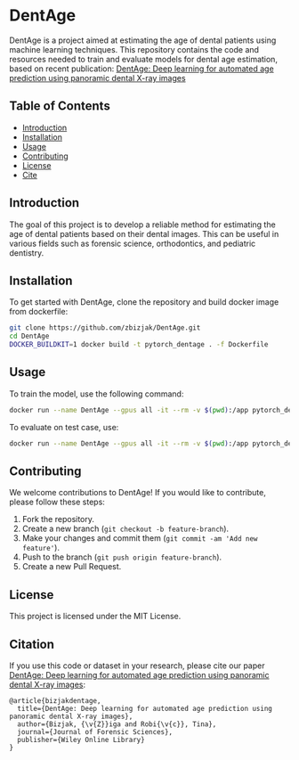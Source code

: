 # DentAge

DentAge is a project aimed at estimating the age of dental patients using machine learning techniques. This repository contains the code and resources needed to train and evaluate models for dental age estimation, based on recent publication:
[DentAge: Deep learning for automated age prediction using panoramic dental X-ray images](https://onlinelibrary.wiley.com/doi/full/10.1111/1556-4029.15629)

## Table of Contents

- [Introduction](#introduction)
- [Installation](#installation)
- [Usage](#usage)
- [Contributing](#contributing)
- [License](#license)
- [Cite](#Citation)

## Introduction

The goal of this project is to develop a reliable method for estimating the age of dental patients based on their dental images. This can be useful in various fields such as forensic science, orthodontics, and pediatric dentistry.

## Installation

To get started with DentAge, clone the repository and build docker image from dockerfile:

```bash
git clone https://github.com/zbizjak/DentAge.git
cd DentAge
DOCKER_BUILDKIT=1 docker build -t pytorch_dentage . -f Dockerfile
```

## Usage

To train the model, use the following command:

```bash
docker run --name DentAge --gpus all -it --rm -v $(pwd):/app pytorch_dentage python3 train.py
```

To evaluate on test case, use:

```bash
docker run --name DentAge --gpus all -it --rm -v $(pwd):/app pytorch_dentage python3 predict_example.py
```


## Contributing

We welcome contributions to DentAge! If you would like to contribute, please follow these steps:

1. Fork the repository.
2. Create a new branch (`git checkout -b feature-branch`).
3. Make your changes and commit them (`git commit -am 'Add new feature'`).
4. Push to the branch (`git push origin feature-branch`).
5. Create a new Pull Request.

## License

This project is licensed under the MIT License.


## Citation
If you use this code or dataset in your research, please cite our paper [DentAge: Deep learning for automated age prediction using panoramic dental X-ray images](https://onlinelibrary.wiley.com/doi/full/10.1111/1556-4029.15629):

```
@article{bizjakdentage,
  title={DentAge: Deep learning for automated age prediction using panoramic dental X-ray images},
  author={Bizjak, {\v{Z}}iga and Robi{\v{c}}, Tina},
  journal={Journal of Forensic Sciences},
  publisher={Wiley Online Library}
}
```